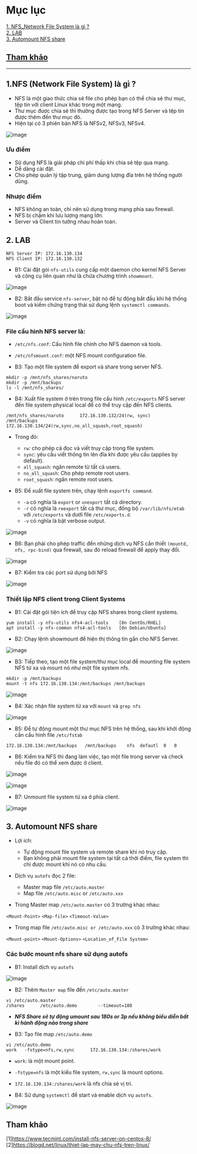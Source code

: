 # Mục lục     
[1. NFS_Network File System là gì ? ](#1)   
[2. LAB ](#2)     
[3. Automount NFS share ](#3)   

## [Tham khảo](#4)     

-----    

<a name='1'></a>    
    
## 1.NFS (Network File System) là gì ?     

- NFS là một giao thức chia sẻ file cho phép bạn có thể chia sẻ thư mục, tệp tin với client Linux khác trong một mạng.    
- Thư mục được chia sẻ thì thường được tạo trong NFS Server và tệp tin được thêm đến thư mục đó.     
- Hiện tại có 3 phiên bản NFS là NFSv2, NFSv3, NFSv4.      

![image](image/NFS.png)          

### Ưu điểm   
- Sử dụng NFS là giải pháp chi phí thấp khi chia sẻ tệp qua mạng.   
- Dễ dàng cài đặt.  
- Cho phép quản lý tập trung, giảm dung lượng đĩa trên hệ thống người dùng.    

### Nhược điểm   
- NFS không an toàn, chỉ nên sử dụng trong mạng phía sau firewall.   
- NFS bị chậm khi lưu lượng mạng lớn.   
- Server và Client tin tưởng nhau hoàn toàn.     

<a name='2'></a>     

## 2. LAB    

``` 
NFS Server IP: 172.16.130.134
NFS Client IP: 172.16.130.132    
```    

- B1: Cài đặt gói `nfs-utils` cung cấp một daemon cho kernel NFS Server và công cụ liên quan như là chứa chương trình `showmount`.  

![image](image/installnfs.png)   

- B2: Bắt đầu service `nfs-server`, bật nó để tự động bắt đầu khi hệ thống boot và kiểm chứng trạng thái sử dụng lệnh `systemctl commands`.  

![image](image/start%20nfs-service.png)    

### File cấu hình NFS server là:    
- `/etc/nfs.conf`: Cấu hình file chính cho NFS daemon và tools.   
- `/etc/nfsmount.conf`: một NFS mount configuration file.     

- B3: Tạo một file system để export và share trong server NFS.           

```  
mkdir -p /mnt/nfs_shares/naruto      
mkdir -p /mnt/backups   
ls -l /mnt/nfs_shares/          
```      

- B4: Xuất file system ở trên trong file cấu hình `/etc/exports` NFS server đến file system physical local để có thể truy cập đến NFS clients.      

```  
/mnt/nfs_shares/naruto      172.16.130.132/24(rw, sync)       
/mnt/backups                172.16.130.134/24(rw,sync,no_all_squash,root_squash)       
```    

  - Trong đó:  
     - `rw`: cho phép cả đọc và viết truy cập trong file system.     
     - `sync`: yêu cầu viết thông tin lên đĩa khi được yêu cầu (applies by default).    
     - `all_squash`: ngăn remote từ tất cả users.        
     - `no_all_squash`: Cho phép remote root users.        
     - `root_squash`: ngăn remote root users.       

- B5: Để xuất file system trên, chạy lệnh `exportfs command`.   
   - `-a` có nghĩa là `export` or `unexport` tất cả directory.       
   - `-r` có nghĩa là `reexport` tất cả thư mục, đồng bộ `/var/lib/nfs/etab` với `/etc/exports` và dưới file `/etc/exports.d`.        
   - `-v` có nghĩa là bật verbose output.    

![image](image/exportfs.png)      

- B6: Bạn phải cho phép traffic đến những dịch vụ NFS cần thiết `(mountd, nfs, rpc-bind)` qua firewall, sau đó reload firewall để apply thay đổi.     

![image](image/firewall.png)    

- B7: Kiểm tra các port sử dụng bởi NFS    

![image](image/portNFS.png)  

### Thiết lập NFS client trong Client Systems    

- B1: Cài đặt gói tiện ích để truy cập NFS shares trong client systems.     
``` 
yum install -y nfs-utils nfs4-acl-tools    [On CentOs/RHEL]  
apt install -y nfs-common nfs4-acl-tools   [On Debian/Ubuntu]   
```     
- B2: Chạy lệnh showmount để hiện thị thông tin gắn cho NFS Server.     

![image](image/showmount.png)      

- B3: Tiếp theo, tạo một file system/thư mục local để mounting file system NFS từ xa và mount nó như một file system nfs.    

```   
mkdir -p /mnt/backups   
mount -t nfs 172.16.130.134:/mnt/backups /mnt/backups    
```     

![image](image/mount3.png)   
- B4: Xác nhận file system từ xa với `mount` và `grep nfs`      

![image](image/verify1.png)    

- B5: Để tự động mount một thư mục NFS trên hệ thống, sau khi khởi động cần cấu hình file `/etc/fstab`       

```   
172.16.130.134:/mnt/backups   /mnt/backups    nfs  defautl  0   0   
 ```  

- B6: Kiểm tra NFS thì đang làm việc, tạo một file trong server và check nếu file đó có thể xem được ở client.     

![image](image/test2.png)   

![image](image/verify2.png)   
- B7: Unmount file system từ xa ở phía client.     

![image](image/umount.png)   

<a name='3'></a>   

## 3. Automount NFS share   
- Lợi ích:   
   - Tự động mount file system và remote share khi nó truy cập.   
   - Bạn không phải mount file system tại tất cả thời điểm, file system thì chỉ được mount khi nó có nhu cầu.       

- Dịch vụ `autofs` đọc 2 file:   
   - Master map file `/etc/auto.master`    
   - Map file `/etc/auto.misc` or `/etc/auto.xxx`    

- Trong Master map `/etc/auto.master` có 3 trường khác nhau:    

`<Mount-Point>`     `<Map-file>`   `<Timeout-Value>`         

- Trong map file `/etc/auto.misc or /etc/auto.xxx` có 3 trường khác nhau:     

`<Mount-point>`     `<Mount-Options>`  `<Location_of_File System>`        

### Các bước mount nfs share sử dụng autofs
- B1: Install dịch vụ `autofs`      

![image](image/installautofs.png)    

- B2: Thêm `Master map` file đến `/etc/auto.master`       

``` 
vi /etc/auto.master    
/shares      /etc/auto.demo        --timeout=180   
```     

- ***NFS Share sẽ tự động umount sau 180s or 3p nếu không biểu diễn bất kì hành động nào trong share***       

- B3: Tạo file map `/etc/auto.demo`      

```  
vi /etc/auto.demo    
work   -fstype=nfs,rw,sync      172.16.130.134:/shares/work         
```       

   - `work`: là một mount point.   
   - `-fstype=nfs` là một kiểu file system, `rw,sync` là mount options.    
   - `172.16.130.134:/shares/work` là nfs chia sẻ vị trí.    

- B4: Sử dụng `systemctl` để start và enable dịch vụ `autofs`.      

![image](image/enableautofs.png)   


<a name='4'></a>   
## Tham khảo    
[1]https://www.tecmint.com/install-nfs-server-on-centos-8/    
[2]https://blogd.net/linux/thiet-lap-may-chu-nfs-tren-linux/    